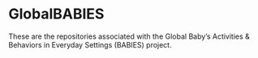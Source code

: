 # GlobalBABIES

These are the repositories associated with the Global Baby’s Activities & Behaviors in Everyday Settings (BABIES) project.

